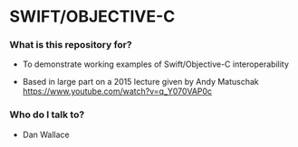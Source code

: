 # SWIFT/OBJECTIVE-C #


### What is this repository for? ###

* To demonstrate working examples of Swift/Objective-C interoperability

* Based in large part on a 2015 lecture given by Andy Matuschak https://www.youtube.com/watch?v=q_Y070VAP0c

### Who do I talk to? ###

* Dan Wallace